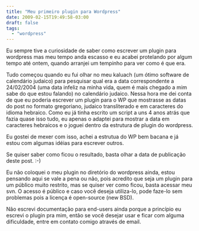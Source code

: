 ```yaml
---
title: "Meu primeiro plugin para Wordpress"
date: 2009-02-15T19:49:58-03:00
draft: false
tags:
  - "wordpress"
---
```


Eu sempre tive a curiosidade de saber como escrever um plugin para wordpress mas meu tempo anda escasso e eu acabei
protelando por algum tempo até ontem, quando arranjei um tempinho para ver como é que era.

Tudo começou quando eu fui olhar no meu kaluach (um ótimo software de calendário judaico) para pesquisar qual era a data
correspondente a 24/02/2004 (uma data infeliz na minha vida, quem é mais chegado a mim sabe do que estou falando) no
calendário judaico. Nessa hora me dei conta de que eu poderia escrever um plugin para o WP que mostrasse as datas do
post no formato gregoriano, judaico transliterado e em caracteres do idioma hebraico. Como eu já tinha escrito um script
a uns 4 anos atrás que fazia quase isso tudo, eu apenas o adaptei para mostrar a data em caracteres hebraicos e o joguei
dentro da estrutura de plugin do wordpress.

Eu gostei de mexer com isso, achei a estrutua do WP bem bacana e já estou com algumas idéias para escrever outros.

Se quiser saber como ficou o resultado, basta olhar a data de publicação deste post. :-)

Eu não coloquei o meu plugin no diretório do wordpress ainda, estou pensando aqui se vale a pena ou não, pois acredito
que seja um plugin para um público muito restrito, mas se quiser ver como ficou, basta acessar meu svn. O acesso é
público e caso você deseja utiliza-lo, pode faze-lo sem problemas pois a licença é open-source (new BSD).

Não escrevi documentação para end-users ainda porque a princípio eu escrevi o plugin pra mim, então se você desejar usar
e ficar com alguma dificuldade, entre em contato comigo através de email.
